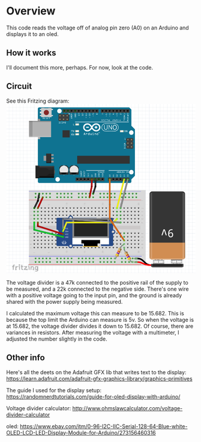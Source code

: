 # Overview
This code reads the voltage off of analog pin zero (A0) on an Arduino and displays it to an oled.

## How it works
I'll document this more, perhaps. For now, look at the code.

## Circuit
See this Fritzing diagram:
![diagram of arduino hookup](arduino-measure-voltage.png "Breadboard layout")

The voltage divider is a 47k connected to the positive rail of the supply to be measured, and a 22k connected to the negative side.  There's one wire with a positive voltage going to the input pin, and the ground is already shared with the power supply being measured.

I calculated the maximum voltage this can measure to be 15.682.  This is because the top limit the Arduino can measure is 5v. So when the voltage is at 15.682, the voltage divider divides it down to 15.682.  Of course, there are variances in resistors.  After measuring the voltage with a multimeter, I adjusted the number slightly in the code.

## Other info
Here's all the deets on the Adafruit GFX lib that writes text to the display:
https://learn.adafruit.com/adafruit-gfx-graphics-library/graphics-primitives

The guide I used for the display setup:
https://randomnerdtutorials.com/guide-for-oled-display-with-arduino/

Voltage divider calculator:
http://www.ohmslawcalculator.com/voltage-divider-calculator

oled:
https://www.ebay.com/itm/0-96-I2C-IIC-Serial-128-64-Blue-white-OLED-LCD-LED-Display-Module-for-Arduino/273156460316